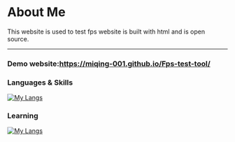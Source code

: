 # About Me 
This website is used to test fps
website is built with html and is open source.
<hr>

### Demo website:https://miqing-001.github.io/Fps-test-tool/

### Languages & Skills

[![My Langs](https://skillicons.dev/icons?i=Java,css)](https://skillicons.dev)

### Learning

[![My Langs](https://skillicons.dev/icons?i=cpp,c,c++)](https://skillicons.dev)
